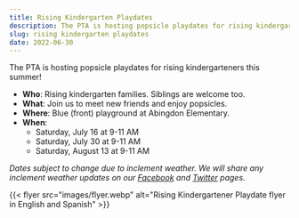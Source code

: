 ```yaml
--- 
title: Rising Kindergarten Playdates
description: The PTA is hosting popsicle playdates for rising kindergarteners this summer.
slug: rising kindergarten playdates
date: 2022-06-30
---
```


The PTA is hosting popsicle playdates for rising kindergarteners this summer!
- **Who**: Rising kindergarten families. Siblings are welcome too.
- **What**: Join us to meet new friends and enjoy popsicles.
- **Where**: Blue (front) playground at Abingdon Elementary.
- **When**:
    - Saturday, July 16 at 9-11 AM
    - Saturday, July 30 at 9-11 AM
    - Saturday, August 13 at 9-11 AM

*Dates subject to change due to inclement weather. We will share any inclement weather updates on our [Facebook](https://www.facebook.com/AbingdonElementaryPTA) and [Twitter](https://twitter.com/AbingdonPTA) pages.*

{{< flyer src="images/flyer.webp" alt="Rising Kindergartener Playdate flyer in English and Spanish" >}}